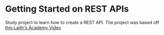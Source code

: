 # Getting Started on REST APIs

Study project to learn how to create a REST API.
The project was based off [this Laith's Academy Video](https://www.youtube.com/watch?v=d_L64KT3SFM&ab_channel=LaithAcademy)
